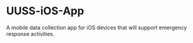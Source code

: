 # UUSS-iOS-App
A mobile data collection app for iOS devices that will support emergency response activities.
